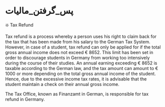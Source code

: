 # پس_گرفتن_مالیات

❇️ Tax Refund

Tax refund is a process whereby a person uses his right to claim back for the tax that has been made from his salary to the German Tax System. However, in case of a student, tax refund can only be applied for if the total gross annual income does not exceed € 8652. This limit has been set in order to discourage students in Germany from working too intensively during the course of their studies. An annual earning exceeding € 8652 is taxable according to the German law, and the tax amount can amount to € 1000 or more depending on the total gross annual income of the student. Hence, due to the excessive income tax rates, it is advisable that the student maintain a check on their annual gross income.

The Tax Office, known as Finanzamt in German, is responsible for tax refund in Germany.
